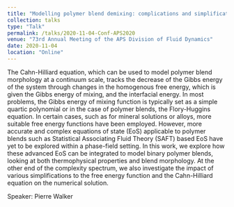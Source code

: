 ```yaml
---
title: "Modelling polymer blend demixing: complications and simplifications in the Gibbs energy of mixing function"
collection: talks
type: "Talk"
permalink: /talks/2020-11-04-Conf-APS2020
venue: "73rd Annual Meeting of the APS Division of Fluid Dynamics"
date: 2020-11-04
location: "Online"
---
```

The Cahn-Hilliard equation, which can be used to model polymer blend morphology at a continuum scale, tracks the decrease of the Gibbs energy of the system through changes in the homogenous free energy, which is given the Gibbs energy of mixing, and the interfacial energy. In most problems, the Gibbs energy of mixing function is typically set as a simple quartic polynomial or in the case of polymer blends, the Flory-Huggins equation. In certain cases, such as for mineral solutions or alloys, more suitable free energy functions have been employed. However, more accurate and complex equations of state (EoS) applicable to polymer blends such as Statistical Associating Fluid Theory (SAFT) based EoS have yet to be explored within a phase-field setting. In this work, we explore how these advanced EoS can be integrated to model binary polymer blends, looking at both thermophysical properties and blend morphology. At the other end of the complexity spectrum, we also investigate the impact of various simplifications to the free energy function and the Cahn-Hilliard equation on the numerical solution.

Speaker: Pierre Walker
